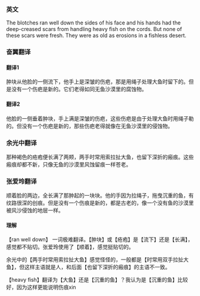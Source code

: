 
### 英文

The blotches ran well down the sides of his face and his hands had the deep-creased scars from handling heavy fish on the cords. But none of these scars were fresh. They were as old as erosions in a fishless desert.


### 奋翼翻译

#### 翻译1
肿块从他脸的一侧流下，他手上是深皱的伤疤，那是用绳子处理大鱼时留下的。但是没有一个伤疤是新的。它们老得如同无鱼沙漠里的腐蚀物。

#### 翻译2
他脸的一侧垂着肿块，手上满是深皱的伤疤，这些伤疤是由于处理大鱼时用绳子勒的。但没有一个伤疤是新的，那些伤疤老得就像在无鱼沙漠里的侵蚀物。

### 余光中翻译
那种褐色的疮疱便长满了两颊，两手时常用索拉扯大鱼，也留下深折的瘢痕。这些瘢痕却都不新，只像无鱼的沙漠里风蚀留痕一样苍老。

### 张爱玲翻译
顺着脸的两边，全长满了那肿起的一块块。他的手因为拉绳子，拖曳沉重的鱼，有纹路很深的创痕。但是没有一个伤痕是新的，都是古老的，像一个没有鱼的沙漠里被风沙侵蚀的地层一样。


#### 理解
【ran well down】 一词极难翻译。【肿块】或【疮疱】是【流下】还是【长满】，感觉都不贴切。张爱玲使用了【顺着】，感觉挺贴切的。

余光中的【两手时常用索拉扯大鱼】感觉怪怪的，一般都是【时常用双手拉扯大鱼】，但这样主语就是人，和后面【也留下深折的瘢痕】的主语不一致。

【heavy fish】翻译为【大鱼】还是【沉重的鱼】？我认为是【沉重的鱼】比较好，因为这样更能说明伤痕xin


<!--stackedit_data:
eyJoaXN0b3J5IjpbMjI1MzI5NDY0LC0xNTQ1MjU5NzgxLDExNj
k3OTE3NDldfQ==
-->